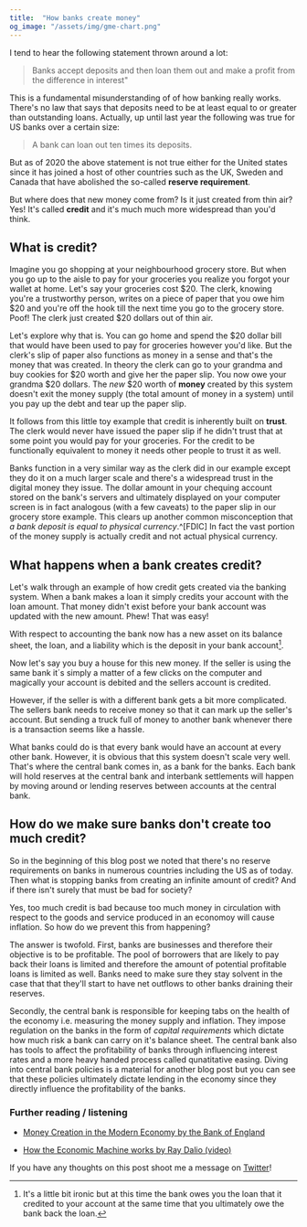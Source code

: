 ```yaml
---
title:  "How banks create money"
og_image: "/assets/img/gme-chart.png"
---
```


<!---
Could be titled misconceptions on banking

could add in the free banking era
-->

I tend to hear the following statement thrown around a lot:

>Banks accept deposits and then loan them out and make a profit from the difference in interest"

This is a fundamental misunderstanding of of how banking really works. There's no law that says that deposits need to be at least equal to or greater than outstanding loans. Actually, up until last year the following was true for US banks over a certain size:

>A bank can loan out ten times its deposits. 

But as of 2020 the above statement is not true either for the United states since it has joined a host of other countries such as the UK, Sweden and Canada that have abolished the so-called **reserve requirement**. 

But where does that new money come from? Is it just created from thin air? Yes! It's called **credit** and it's much much more widespread than you'd think. 

## What is credit?

Imagine you go shopping at your neighbourhood grocery store. But when you go up to the aisle to pay for your groceries you realize you forgot your wallet at home. Let's say your groceries cost $20. The clerk, knowing you're a trustworthy person, writes on a piece of paper that you owe him $20 and you're off the hook till the next time you go to the grocery store. Poof! The clerk just created $20 dollars out of thin air. 

Let's explore why that is. You can go home and spend the $20 dollar bill that would have been used to pay for groceries however you'd like. But the clerk's slip of paper also functions as money in a sense and that's the money that was created. In theory the clerk can go to your grandma and buy cookies for $20 worth and give her the paper slip. You now owe your grandma $20 dollars. The *new* $20 worth of **money** created by this system doesn't exit the money supply (the total amount of money in a system) until you pay up the debt and tear up the paper slip. 

It follows from this little toy example that credit is inherently built on **trust**. The clerk would never have issued the paper slip if he didn't trust that at some point you would pay for your groceries. For the credit to be functionally equivalent to money it needs other people to trust it as well. 

Banks function in a very similar way as the clerk did in our example except they do it on a much larger scale and there's a widespread trust in the digital money they issue. The dollar amount in your chequing account stored on the bank's servers and ultimately displayed on your computer screen is in fact analogous (with a few caveats) to the paper slip in our grocery store example. This clears up another common misconception that *a bank deposit is equal to physical currency*.^[FDIC] In fact the vast portion of the money supply is actually credit and not actual physical currency.



## What happens when a bank creates credit?

Let's walk through an example of how credit gets created via the banking system. When a bank makes a loan it simply credits your account with the loan amount. That money didn't exist before your bank account was updated with the new amount.  Phew! That was easy!

With respect to accounting the bank now has a new asset on its balance sheet, the loan, and a liability which is the deposit in your bank account[^ironic]. 

Now let's say you buy a house for this new money. If the seller is using the same bank it´s simply a matter of a few clicks on the computer and magically your account is debited and the sellers account is credited. 

However, if the seller is with a different bank gets a bit more complicated. The sellers bank needs to receive money so that it can mark up the seller's account. But sending a truck full of money to another bank whenever there is a transaction seems like a hassle. 

What banks could do is that every bank would have an account at every other bank. However, it is obvious that this system doesn't scale very well. That's where the central bank comes in, as a bank for the banks. Each bank will hold reserves at the central bank and interbank settlements will happen by moving around or lending reserves between accounts at the central bank. 


## How do we make sure banks don't create too much credit?

So in the beginning of this blog post we noted that there's no reserve requirements on banks in numerous countries including the US as of today. Then what is stopping banks from creating an infinite amount of credit? And if there isn't surely that must be bad for society?

Yes, too much credit is bad because too much money in circulation with respect to the goods and service produced in an economoy will cause inflation. So how do we prevent this from happening? 

The answer is twofold. First, banks are businesses and therefore their objective is to be profitable. The pool of borrowers that are likely to pay back their loans is limited and therefore the amount of potential profitable loans is limited as well. Banks need to make sure they stay solvent in the case that that they'll start to have net outflows to other banks draining their reserves.

Secondly, the central bank is responsible for keeping tabs on the health of the economy i.e. measuring the money supply and inflation. They impose regulation on the banks in the form of *capital requirements* which dictate how much risk a bank can carry on it's balance sheet. The central bank also has tools to affect the profitability of banks through influencing interest rates and a more heavy handed process called qunatitative easing. Diving into central bank policies is a material for another blog post but you can see that these policies ultimately dictate lending in the economy since they directly influence the profitability of the banks. 
 




### Further reading / listening
* [Money Creation in the Modern Economy by the Bank of England](https://www.bankofengland.co.uk/-/media/boe/files/quarterly-bulletin/2014/money-creation-in-the-modern-economy.pdf)

* [How the Economic Machine works by Ray Dalio (video)](https://www.youtube.com/watch?v=PHe0bXAIuk0)

If you have any thoughts on this post shoot me a message on [Twitter](https://twitter.com/halldorb)!


[^ironic]: It's a little bit ironic but at this time the bank owes you the loan that it credited to your account at the same time that you ultimately owe the bank back the loan. 

[^FDIC]: For example, the governement insures bank deposits up to a certain limit through a program called FDIC in chequing accounts. However if you're over that limit and the bank goes bankrupt there is no guarantee that you'll get your money back. This is a fundamental difference between physical currency and bank deposit. The only functional equivalent of physical currency are central bank reserves and they are only available to banks. 